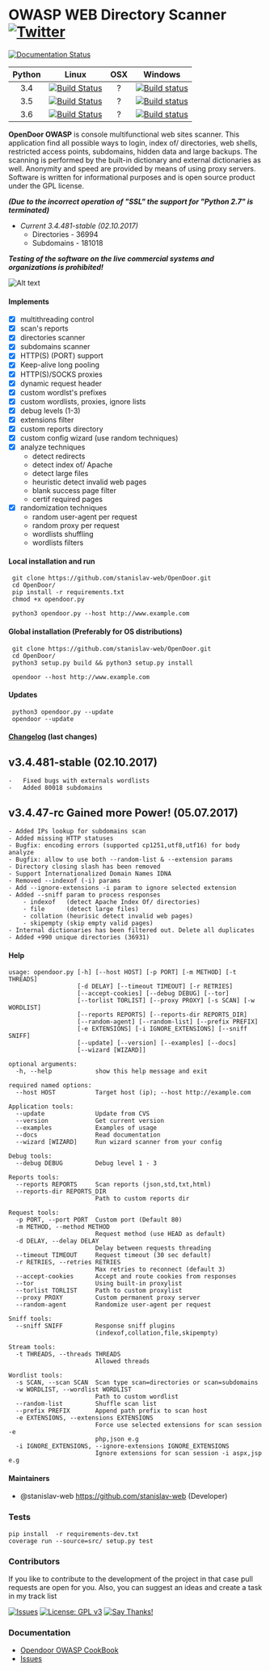 OWASP WEB Directory Scanner [![Twitter](https://img.shields.io/twitter/url/https/github.com/stanislav-web/OpenDoor.svg?style=social)](https://twitter.com/intent/tweet?text=Wow:&url=https://github.com/stanislav-web/OpenDoor)
===============================================================================================================================================================================================================================

[![Documentation Status](https://readthedocs.org/projects/opendoor/badge/?version=latest)](http://opendoor.readthedocs.io/?badge=latest)

|  Python | Linux  |  OSX | Windows  |
|:-:|:-:|:-:|:-:|
|3.4|[![Build Status](https://travis-ci.org/stanislav-web/OpenDoor.svg?branch=master)](https://travis-ci.org/stanislav-web/OpenDoor)    | ?  | [![Build status](https://ci.appveyor.com/api/projects/status/3hmrb64ofdssi4qd?svg=true)](https://ci.appveyor.com/project/stanislav-web/opendoor)|
|3.5|[![Build Status](https://travis-ci.org/stanislav-web/OpenDoor.svg?branch=master)](https://travis-ci.org/stanislav-web/OpenDoor)    | ?  | [![Build status](https://ci.appveyor.com/api/projects/status/3hmrb64ofdssi4qd?svg=true)](https://ci.appveyor.com/project/stanislav-web/opendoor)|
|3.6|[![Build Status](https://travis-ci.org/stanislav-web/OpenDoor.svg?branch=master)](https://travis-ci.org/stanislav-web/OpenDoor)    | ?  | [![Build status](https://ci.appveyor.com/api/projects/status/3hmrb64ofdssi4qd?svg=true)](https://ci.appveyor.com/project/stanislav-web/opendoor)|

**OpenDoor OWASP** is console multifunctional web sites scanner.
This application find all possible ways to login, index of/ directories, web shells, restricted access points, subdomains, hidden data and large backups.
The scanning is performed by the built-in dictionary and external dictionaries as well. Anonymity and speed are provided by means of using proxy servers.
Software is written for informational purposes and is open source product under the GPL license.

***(Due to the incorrect operation of "SSL" the support for "Python 2.7" is terminated)***
* *Current 3.4.481-stable (02.10.2017)*
    - Directories - 36994
    - Subdomains - 181018

***Testing of the software on the live commercial systems and organizations is prohibited!***

![Alt text](http://dl3.joxi.net/drive/2017/01/30/0001/0378/90490/90/e309742b5c.jpg "OpenDoor OWASP")

#### Implements
- [x] multithreading control
- [x] scan's reports
- [x] directories scanner
- [x] subdomains scanner
- [x] HTTP(S) (PORT) support
- [x] Keep-alive long pooling
- [x] HTTP(S)/SOCKS proxies
- [x] dynamic request header
- [x] custom wordlst's prefixes
- [x] custom wordlists, proxies, ignore lists
- [x] debug levels (1-3)
- [x] extensions filter
- [x] custom reports directory
- [x] custom config wizard (use random techniques)
- [x] analyze techniques
    * detect redirects
    * detect index of/ Apache
    * detect large files
    * heuristic detect invalid web pages
    * blank success page filter
    * certif required pages
- [x] randomization techniques
    * random user-agent per request
    * random proxy per request
    * wordlists shuffling
    * wordlists filters


#### Local installation and run
```
 git clone https://github.com/stanislav-web/OpenDoor.git
 cd OpenDoor/
 pip install -r requirements.txt
 chmod +x opendoor.py

 python3 opendoor.py --host http://www.example.com
```

#### Global installation (Preferably for OS distributions)
```
 git clone https://github.com/stanislav-web/OpenDoor.git
 cd OpenDoor/
 python3 setup.py build && python3 setup.py install

 opendoor --host http://www.example.com
```


#### Updates
```
 python3 opendoor.py --update
 opendoor --update
```

#### [Changelog](CHANGELOG.md) (last changes)

v3.4.481-stable (02.10.2017)
---------------------------
    -   Fixed bugs with externals wordlists
    -   Added 80018 subdomains

v3.4.47-rc Gained more Power! (05.07.2017)
---------------------------
    - Added IPs lookup for subdomains scan
    - Added missing HTTP statuses
    - Bugfix: encoding errors (supported cp1251,utf8,utf16) for body analyze
    - Bugfix: allow to use both --random-list & --extension params
    - Directory closing slash has been removed
    - Support Internationalized Domain Names IDNA
    - Removed --indexof (-i) params
    - Add --ignore-extensions -i param to ignore selected extension
    - Added --sniff param to process responses
        - indexof   (detect Apache Index Of/ directories)
        - file      (detect large files)
        - collation (heurisic detect invalid web pages)
        - skipempty (skip empty valid pages)
    - Internal dictionaries has been filtered out. Delete all duplicates
    - Added +990 unique directories (36931)

#### Help
```
usage: opendoor.py [-h] [--host HOST] [-p PORT] [-m METHOD] [-t THREADS]
                   [-d DELAY] [--timeout TIMEOUT] [-r RETRIES]
                   [--accept-cookies] [--debug DEBUG] [--tor]
                   [--torlist TORLIST] [--proxy PROXY] [-s SCAN] [-w WORDLIST]
                   [--reports REPORTS] [--reports-dir REPORTS_DIR]
                   [--random-agent] [--random-list] [--prefix PREFIX]
                   [-e EXTENSIONS] [-i IGNORE_EXTENSIONS] [--sniff SNIFF]
                   [--update] [--version] [--examples] [--docs]
                   [--wizard [WIZARD]]

optional arguments:
  -h, --help            show this help message and exit

required named options:
  --host HOST           Target host (ip); --host http://example.com

Application tools:
  --update              Update from CVS
  --version             Get current version
  --examples            Examples of usage
  --docs                Read documentation
  --wizard [WIZARD]     Run wizard scanner from your config

Debug tools:
  --debug DEBUG         Debug level 1 - 3

Reports tools:
  --reports REPORTS     Scan reports (json,std,txt,html)
  --reports-dir REPORTS_DIR
                        Path to custom reports dir

Request tools:
  -p PORT, --port PORT  Custom port (Default 80)
  -m METHOD, --method METHOD
                        Request method (use HEAD as default)
  -d DELAY, --delay DELAY
                        Delay between requests threading
  --timeout TIMEOUT     Request timeout (30 sec default)
  -r RETRIES, --retries RETRIES
                        Max retries to reconnect (default 3)
  --accept-cookies      Accept and route cookies from responses
  --tor                 Using built-in proxylist
  --torlist TORLIST     Path to custom proxylist
  --proxy PROXY         Custom permanent proxy server
  --random-agent        Randomize user-agent per request

Sniff tools:
  --sniff SNIFF         Response sniff plugins
                        (indexof,collation,file,skipempty)

Stream tools:
  -t THREADS, --threads THREADS
                        Allowed threads

Wordlist tools:
  -s SCAN, --scan SCAN  Scan type scan=directories or scan=subdomains
  -w WORDLIST, --wordlist WORDLIST
                        Path to custom wordlist
  --random-list         Shuffle scan list
  --prefix PREFIX       Append path prefix to scan host
  -e EXTENSIONS, --extensions EXTENSIONS
                        Force use selected extensions for scan session -e
                        php,json e.g
  -i IGNORE_EXTENSIONS, --ignore-extensions IGNORE_EXTENSIONS
                        Ignore extensions for scan session -i aspx,jsp e.g
```

#### Maintainers
- @stanislav-web <https://github.com/stanislav-web> (Developer)

### Tests
```
pip install  -r requirements-dev.txt
coverage run --source=src/ setup.py test
```

### Contributors
If  you like to contribute to the development of the project in that case pull requests are open for you.
Also, you can suggest an ideas and create a task in my track list

[![Issues](https://badge.waffle.io/stanislav-web/OpenDoor.png?label=Ready)](https://waffle.io/stanislav-web/OpenDoor) [![License: GPL v3](https://img.shields.io/badge/License-GPL%20v3-blue.svg)](http://www.gnu.org/licenses/gpl-3.0)  [![Say Thanks!](https://img.shields.io/badge/SayThanks.io-%E2%98%BC-1EAEDB.svg)](https://saythanks.io/to/stanislav-web)

### Documentation
- [Opendoor OWASP CookBook ](https://github.com/stanislav-web/OpenDoor/wiki)
- [Issues](https://github.com/stanislav-web/OpenDoor/issues)


